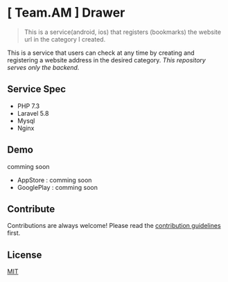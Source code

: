 # [ Team.AM ] Drawer
> This is a service(android, ios) that registers (bookmarks) the website url in the category I created.
 
This is a service that users can check at any time by creating and registering a website address in the desired category. 
*This repository serves only the backend.*
 

## Service Spec
- PHP 7.3
- Laravel 5.8
- Mysql
- Nginx

## Demo
comming soon

- AppStore : comming soon
- GooglePlay : comming soon

## Contribute
Contributions are always welcome!
Please read the [contribution guidelines](contributing.md) first.

## License
[MIT](LICENSE.md)

